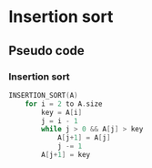 # Insertion sort

## Pseudo code

### Insertion sort

```cpp
INSERTION_SORT(A)
    for i = 2 to A.size
        key = A[i]
        j = i - 1
        while j > 0 && A[j] > key
            A[j+1] = A[j]
            j -= 1
        A[j+1] = key
```

